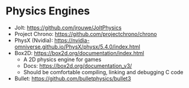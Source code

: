 # Physics Engines

- Jolt: https://github.com/jrouwe/JoltPhysics
- Project Chrono: https://github.com/projectchrono/chrono
- PhysX (Nvidia): https://nvidia-omniverse.github.io/PhysX/physx/5.4.0/index.html
- Box2D: https://box2d.org/documentation/index.html
  - A 2D physics engine for games
  - Docs: https://box2d.org/documentation_v3/
  - Should be comfortable compiling, linking and debugging C code
- Bullet: https://github.com/bulletphysics/bullet3
